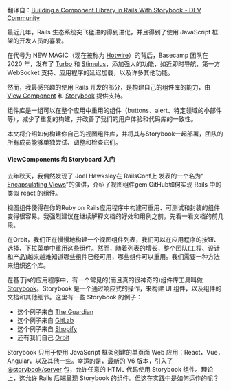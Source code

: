 翻译自：[Building a Component Library in Rails With Storybook - DEV Community](https://dev.to/orbit/building-a-component-library-in-rails-with-storybook-49m4)



最近几年，Rails 生态系统突飞猛进的得到进化，并且得到了使用 JavaScript 框架的开发人员的喜爱。



在代号为 NEW MAGIC（现在被称为  [Hotwire](http://hotwire.dev/)）的背后，Basecamp 团队在 2020 年，发布了  [Turbo](https://turbo.hotwire.dev/)  和 [Stimulus](https://stimulus.hotwire.dev/)，添加强大的功能，如近即时导航、第一方 WebSocket 支持、应用程序的延迟加载，以及许多其他功能。



然而，我最感兴趣的使用 Rails 开发的部分，是构建自己的组件库的能力，由 [View Component](https://viewcomponent.org/) 和 [Storybook](https://storybook.js.org/) 提供支持。



组件库是一组可以在整个应用中重用的组件（buttons、alert、特定领域的小部件等），减少了重复的构建，并改善了我们的用户体验和代码库的一致性。



本文将介绍如何构建你自己的视图组件库，并将其与Storybook一起部署，团队的所有成员能够单独尝试、调整和检查它们。



#### ViewComponents 和 Storyboard 入门



去年秋天，我偶然发现了 Joel Hawksley在 RailsConf上 发表的一个名为“ [Encapsulating Views](https://railsconf.org/2020/2020/video/joel-hawksley-encapsulating-views)”的演讲，介绍了视图组件gem GitHub如何实现 Rails 中的类似 react 的组件。



视图组件使得在你的Ruby on Rails应用程序中构建可重用、可测试和封装的组件变得很容易。我强烈建议在继续解释文档的好处和用例之前，先看一看文档的前几段。



在Orbit，我们正在慢慢地构建一个视图组件列表，我们可以在应用程序的按钮、选择、下拉菜单中重用这些组件。然而，随着列表的增长，整个团队(工程、设计和产品)越来越难知道哪些组件已经可用，哪些组件可以重用。我们需要一种方法来组织这个库。



在基于js的应用程序中，有一个常见的(而且真的很神奇的)组件库工具叫做 [Storybook](https://storybook.js.org/)。Storybook 是一个通过响应式的操作，来构建 UI 组件，以及组件的文档和其他细节。这里有一些 Storybook 的例子：

- 这个例子来自 [The Guardian](https://5dfcbf3012392c0020e7140b-gmgigeoguh.chromatic.com/?path=/story/layouts-immersive--article-story)
- 这个例子来自 [GitLab](https://gitlab-org.gitlab.io/gitlab-ui/?path=/story/base-broadcast-message--default)
- 这个例子来自 [Shopify](https://5d559397bae39100201eedc1-nqqiwjtuqe.chromatic.com/?path=/story/all-components-skeleton-page--all-examples)
- 还有我们自己 [Orbit](https://app.orbit.love/_storybook/index.html)



Storybook 只用于使用 JavaScript 框架创建的单页面 Web 应用：React，Vue，Angular，以及其他一些。幸运的是，最新的 V6 版本，引入了 [@storybook/server](https://github.com/storybookjs/storybook/tree/master/app/server) 包，允许任意的 HTML 代码使用 Storybook 组件。理论上，这允许 Rails 后端呈现 Storybook 的组件。但这在实践中是如何运作的呢？

























